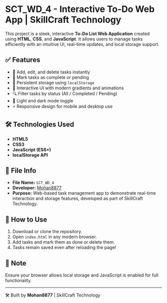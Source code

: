 # SCT_WD_4 - Interactive To-Do Web App | SkillCraft Technology

This project is a sleek, interactive **To-Do List Web Application** created using **HTML**, **CSS**, and **JavaScript**. It allows users to manage tasks efficiently with an intuitive UI, real-time updates, and local storage support.

## ✅ Features

- 📝 Add, edit, and delete tasks instantly
- 📅 Mark tasks as complete or pending
- 💾 Persistent storage using `localStorage`
- 🎨 Interactive UI with modern gradients and animations
- 🔍 Filter tasks by status (All / Completed / Pending)
- 🌙 Light and dark mode toggle
- ⚡ Responsive design for mobile and desktop use

## 🛠️ Technologies Used

- **HTML5**
- **CSS3**
- **JavaScript (ES6+)**
- **localStorage API**

## 📁 File Info

- **File Name:** `SCT_WD_4`
- **Developer:** [Mohan8877](https://github.com/Mohan8877)
- **Purpose:** Web-based task management app to demonstrate real-time interaction and storage features, developed as part of SkillCraft Technology.

## 🚀 How to Use

1. Download or clone the repository.
2. Open `index.html` in any modern browser.
3. Add tasks and mark them as done or delete them.
4. Tasks remain saved even after reloading the page!

## 📌 Note

Ensure your browser allows local storage and JavaScript is enabled for full functionality.

---

🛠️ Built by **Mohan8877** | SkillCraft Technology
